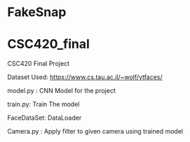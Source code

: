 # FakeSnap

# CSC420_final
CSC420 Final Project

Dataset Used: https://www.cs.tau.ac.il/~wolf/ytfaces/

model.py : CNN Model for the project

train.py: Train The model

FaceDataSet: DataLoader

Camera.py : Apply filter to given camera using trained model
